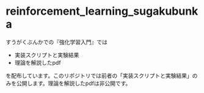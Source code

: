 # reinforcement_learning_sugakubunka
すうがくぶんかでの『強化学習入門』では

* 実装スクリプトと実験結果
* 理論を解説したpdf

を配布しています。このリポジトリでは前者の「実装スクリプトと実験結果」のみを公開します。理論を解説したpdfは非公開です。
